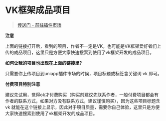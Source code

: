 # VK框架成品项目

> [传送门 - 前往插件市场](https://ext.dcloud.net.cn/search?q=vk&orderBy=UpdatedDate&cat1=7&cat2=72)

**注意**

上面的链接打开后，看到的项目，作者不一定是VK，也可能是VK框架爱好者们上传的成品项目，这里只是方便大家快速搜索到使用了vk框架开发的成品项目。

**如何让我的项目也出现在上面的链接里?**

只需要你上传项目到uniapp插件市场的时候，项目标题或标签含关键词 vk 即可。

**付费项目特别注意**

建议先试用，觉得ok才付费购买（购买前建议先联系作者，一般付费项目都会有作者的联系方式，如果对方没有联系方式，建议谨慎购买），因为这些项目标题含 vk 就能在这个链接上显示，因此对于项目质量，需要你自己体验，这里只是方便大家快速搜索到使用了vk框架开发的成品项目。


